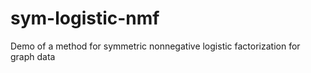 # sym-logistic-nmf
Demo of a method for symmetric nonnegative logistic factorization for graph data
